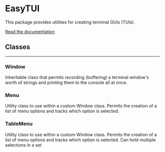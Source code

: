 # EasyTUI
This package provides utilities for creating terminal GUIs (TUIs).

[Read the documentation](https://stephenlf.github.io/easy-tui/docs)

## Classes
---
### Window
Inheritable class that permits recording (buffering) a terminal window's worth of strings and printing them to the console all at once.

### Menu
Utility class to use within a custom Window class. Permits the creation of a list of menu options and tracks which option is selected.

### TableMenu
Utility class to use within a custom Window class. Permits the creation of a list of menu options and tracks which option is selected. Can hold multiple selections in a set